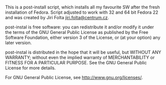 This is a post-install script, which installs all my favourite SW after the fresh installation of Fedora. Script adjusted to work with 32 and 64 bit Fedora 22 and was created by Jiri Folta <jiri.folta@centrum.cz>.

post-instal is free software: you can redistribute it and/or modify it under the terms of the GNU General Public License as published by the Free Software Foundation, either version 3 of the License, or (at your option) any later version.

post-instal is distributed in the hope that it will be useful, but WITHOUT ANY WARRANTY; without even the implied warranty of MERCHANTABILITY or FITNESS FOR A PARTICULAR PURPOSE.  See the GNU General Public License for more details.

For GNU General Public License, see <http://www.gnu.org/licenses/>.
